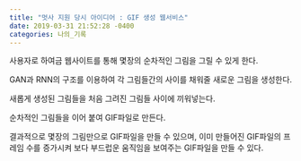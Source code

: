 ```yaml
---
title: "멋사 지원 당시 아이디어 : GIF 생성 웹서비스"
date: 2019-03-31 21:52:28 -0400
categories: 나의_기록
---
```



사용자로 하여금 웹사이트를 통해 몇장의 순차적인 그림을 그릴 수 있게 한다.

GAN과 RNN의 구조를 이용하여 각 그림들간의 사이를 채워줄 새로운 그림을 생성한다.

새롭게 생성된 그림들을 처음 그려진 그림들 사이에 끼워넣는다.

순차적인 그림들을 이어 붙여 GIF파일로 만든다.

결과적으로 몇장의 그림만으로 GIF파일을 만들 수 있으며, 이미 만들어진 GIF파일의 프레임 수를 증가시켜 보다 부드럽운 움직임을 보여주는 GIF파일을 만들 수 있다.
